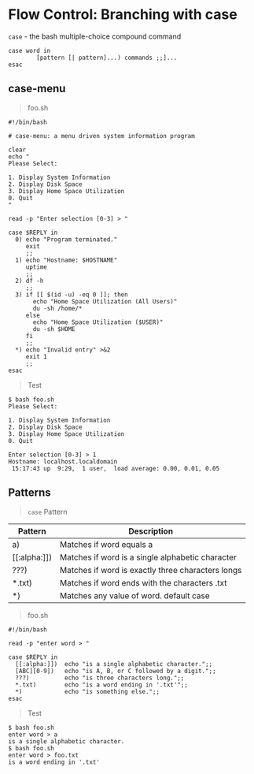 # Flow Control: Branching with case

`case` - the bash multiple-choice compound command

```
case word in
        [pattern [| pattern]...) commands ;;]...
esac
```

## case-menu

> foo.sh

```
#!/bin/bash

# case-menu: a menu driven system information program

clear
echo "
Please Select:

1. Display System Information
2. Display Disk Space
3. Display Home Space Utilization
0. Quit
"

read -p "Enter selection [0-3] > "

case $REPLY in
  0) echo "Program terminated."
     exit
     ;;
  1) echo "Hostname: $HOSTNAME"
     uptime
     ;;
  2) df -h
     ;;
  3) if [[ $(id -u) -eq 0 ]]; then
       echo "Home Space Utilization (All Users)"
       du -sh /home/*
     else
       echo "Home Space Utilization ($USER)"
       du -sh $HOME
     fi
     ;;
  *) echo "Invalid entry" >&2
     exit 1
     ;;
esac
```

> Test

```
$ bash foo.sh
Please Select:

1. Display System Information
2. Display Disk Space
3. Display Home Space Utilization
0. Quit

Enter selection [0-3] > 1
Hostname: localhost.localdomain
 15:17:43 up  9:29,  1 user,  load average: 0.00, 0.01, 0.05
```

## Patterns

> `case` Pattern

| Pattern      | Description |
|--------------|-------------|
| a)           | Matches if word equals a |
| [[:alpha:]]) | Matches if word is a single alphabetic character |
| ???)         | Matches if word is exactly three characters longs |
| *.txt)       | Matches if word ends with the characters .txt |
| *)           | Matches any value of word. default case |


> foo.sh

```
#!/bin/bash

read -p "enter word > "

case $REPLY in
  [[:alpha:]])  echo "is a single alphabetic character.";;
  [ABC][0-9])   echo "is A, B, or C followed by a digit.";;
  ???)          echo "is three characters long.";;
  *.txt)        echo "is a word ending in '.txt'";;
  *)            echo "is something else.";;
esac
```

> Test

```
$ bash foo.sh
enter word > a
is a single alphabetic character.
$ bash foo.sh
enter word > foo.txt
is a word ending in '.txt'
```
